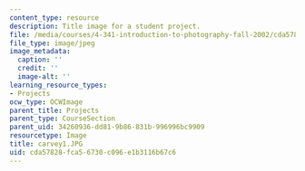 ```yaml
---
content_type: resource
description: Title image for a student project.
file: /media/courses/4-341-introduction-to-photography-fall-2002/cda57828fca56730c096e1b3116b67c6_carvey1.JPG
file_type: image/jpeg
image_metadata:
  caption: ''
  credit: ''
  image-alt: ''
learning_resource_types:
- Projects
ocw_type: OCWImage
parent_title: Projects
parent_type: CourseSection
parent_uid: 34260936-dd81-9b86-831b-996996bc9909
resourcetype: Image
title: carvey1.JPG
uid: cda57828-fca5-6730-c096-e1b3116b67c6
---
```

